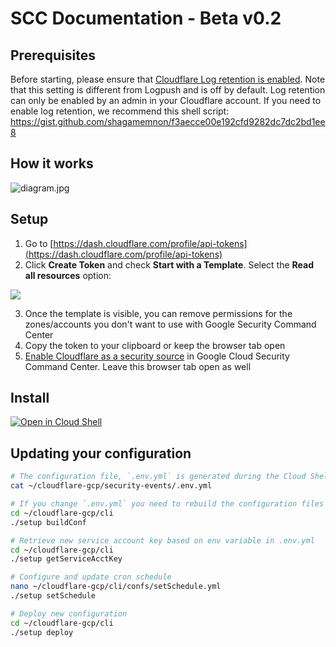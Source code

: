 # SCC Documentation - Beta v0.2

## Prerequisites
Before starting, please ensure that [Cloudflare Log retention is enabled](https://api.cloudflare.com/#logs-received-get-log-retention-flag). Note that this setting is different from Logpush and is off by default. Log retention can only be enabled by an admin in your Cloudflare account. If you need to enable log retention, we recommend this shell script: https://gist.github.com/shagamemnon/f3aecce00e192cfd9282dc7dc2bd1ee8

## How it works
![diagram.jpg](https://storage.franktaylor.io/scc_diagram.jpg)

## Setup
1. Go to [https://dash.cloudflare.com/profile/api-tokens](https://dash.cloudflare.com/profile/api-tokens)
2. Click **Create Token** and check **Start with a Template**. Select the **Read all resources** option:

![](https://storage.franktaylor.io/d06cef5527f329e519553f649b3a76e219f2c9d6/CleanShot%202020-01-22%20at%2003.27.31.png)

3. Once the template is visible, you can remove permissions for the zones/accounts you don't want to use with Google Security Command Center
4. Copy the token to your clipboard or keep the browser tab open
5. [Enable Cloudflare as a security source](https://console.cloud.google.com/security/command-center/source-registration;partnerId=cloudflare;solutionId=cloudflare-security-events) in Google Cloud Security Command Center. Leave this browser tab open as well

## Install
[![Open in Cloud Shell](https://gstatic.com/cloudssh/images/open-btn.svg)](https://console.cloud.google.com/cloudshell/open?git_repo=https://github.com/cloudflare/cloudflare-gcp&tutorial=cloudshell-security-events.md&cloudshell_working_dir=cli&cloudshell_print=install.sh)


## Updating your configuration

  
```sh
# The configuration file, `.env.yml` is generated during the Cloud Shell session. Once created, you can find it here:
cat ~/cloudflare-gcp/security-events/.env.yml

# If you change `.env.yml` you need to rebuild the configuration files before deploying
cd ~/cloudflare-gcp/cli
./setup buildConf

# Retrieve new service account key based on env variable in .env.yml
cd ~/cloudflare-gcp/cli
./setup getServiceAcctKey

# Configure and update cron schedule
nano ~/cloudflare-gcp/cli/confs/setSchedule.yml
./setup setSchedule

# Deploy new configuration
cd ~/cloudflare-gcp/cli
./setup deploy
```
